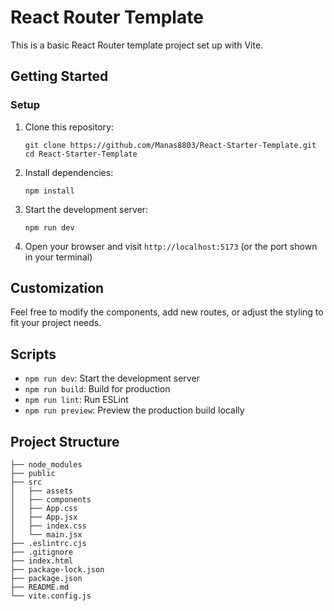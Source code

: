 # React Router Template

This is a basic React Router template project set up with Vite.

## Getting Started

### Setup

1. Clone this repository:

   ```
   git clone https://github.com/Manas8803/React-Starter-Template.git
   cd React-Starter-Template
   ```

2. Install dependencies:

   ```
   npm install
   ```

3. Start the development server:

   ```
   npm run dev
   ```

4. Open your browser and visit `http://localhost:5173` (or the port shown in your terminal)

## Customization

Feel free to modify the components, add new routes, or adjust the styling to fit your project needs.

## Scripts

- `npm run dev`: Start the development server
- `npm run build`: Build for production
- `npm run lint`: Run ESLint
- `npm run preview`: Preview the production build locally

## Project Structure

```
├── node_modules
├── public
├── src
│   ├── assets
│   ├── components
│   ├── App.css
│   ├── App.jsx
│   ├── index.css
│   └── main.jsx
├── .eslintrc.cjs
├── .gitignore
├── index.html
├── package-lock.json
├── package.json
├── README.md
└── vite.config.js
```
